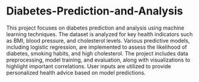 # Diabetes-Prediction-and-Analysis

This project focuses on diabetes prediction and analysis using machine learning techniques. The dataset is analyzed for key health indicators such as BMI, blood pressure, and cholesterol levels. Various predictive models, including logistic regression, are implemented to assess the likelihood of diabetes, smoking habits, and high cholesterol. The project includes data preprocessing, model training, and evaluation, along with visualizations to highlight important correlations. User inputs are utilized to provide personalized health advice based on model predictions.
